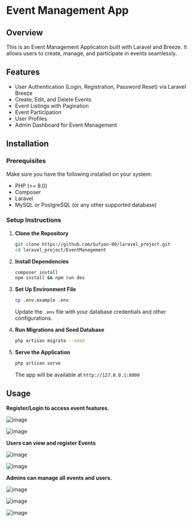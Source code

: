 # Event Management App

## Overview

This is an Event Management Application built with Laravel and Breeze. It allows users to create, manage, and participate in events seamlessly.

## Features

- User Authentication (Login, Registration, Password Reset) via Laravel Breeze
- Create, Edit, and Delete Events
- Event Listings with Pagination
- Event Participation
- User Profiles
- Admin Dashboard for Event Management

## Installation

### Prerequisites

Make sure you have the following installed on your system:

- PHP (>= 8.0)
- Composer
- Laravel
- MySQL or PostgreSQL (or any other supported database)

### Setup Instructions

1. **Clone the Repository**

   ```sh
   git clone https://github.com/Sufyan-00/laravel_project.git
   cd laravel_project/EventManagement
   ```

2. **Install Dependencies**

   ```sh
   composer install
   npm install && npm run dev
   ```

3. **Set Up Environment File**

   ```sh
   cp .env.example .env
   ```

   Update the `.env` file with your database credentials and other configurations.

4. **Run Migrations and Seed Database**

   ```sh
   php artisan migrate --seed
   ```

5. **Serve the Application**

   ```sh
   php artisan serve
   ```

   The app will be available at `http://127.0.0.1:8000`

## Usage

**Register/Login to access event features.**

  ![image](https://github.com/user-attachments/assets/ab6d5a7b-8095-46f1-95dc-b27c1ead132d)

  ![image](https://github.com/user-attachments/assets/7286e55f-9468-4bf0-aec4-8b5e2a34437b)

**Users can view and register Events**

  ![image](https://github.com/user-attachments/assets/3359f5a8-b49a-4f37-be4b-4610d23d1a4a)

  ![image](https://github.com/user-attachments/assets/b1d6d072-0a61-42fc-9227-40d3ab6f0a73)

**Admins can manage all events and users.**

  ![image](https://github.com/user-attachments/assets/5699d3d8-758b-4851-9bbc-d3891257d6a2)

  ![image](https://github.com/user-attachments/assets/69d7a572-d336-428c-b88f-4f3414483369)

  ![image](https://github.com/user-attachments/assets/4d4ced0f-bccb-4340-8e9c-9f7d21177c64)

